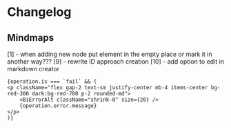 # Changelog

## Mindmaps

[1] - when adding new node put element in the empty place or mark it in another way???
[9] - rewrite ID approach creation
[10] - add option to edit in markdown creator

<!-- @TODO[PRIO=4]: [Component idea]. -->
```
{operation.is === `fail` && (
<p className="flex gap-2 text-sm justify-center mb-4 items-center bg-red-300 dark:bg-red-700 p-2 rounded-md">
    <BiErrorAlt className="shrink-0" size={20} />
    {operation.error.message}
</p>
)}
```
